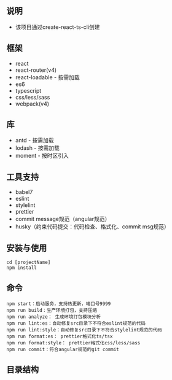 ## 说明
* 该项目通过create-react-ts-cli创建

## 框架
* react 
* react-router(v4)
* react-loadable - 按需加载
* es6
* typescript
* css/less/sass
* webpack(v4)

## 库
* antd - 按需加载
* lodash - 按需加载
* moment - 按时区引入

## 工具支持
* babel7
* eslint
* stylelint
* prettier
* commit message规范（angular规范）
* husky（约束代码提交：代码检查、格式化、commit msg规范）


## 安装与使用
```
cd [projectName]
npm install
```

## 命令
```
npm start：启动服务，支持热更新，端口号9999
npm run build：生产环境打包，支持压缩
npm run analyze： 生成环境打包模块分析
npm run lint:es：自动修复src目录下不符合eslint规范的代码
npm run lint:style：自动修复src目录下不符合stylelint规范的代码
npm run format:es： prettier格式化ts/tsx
npm run format:style： prettier格式化css/less/sass
npm run commit：符合angular规范的git commit
```

## 目录结构

